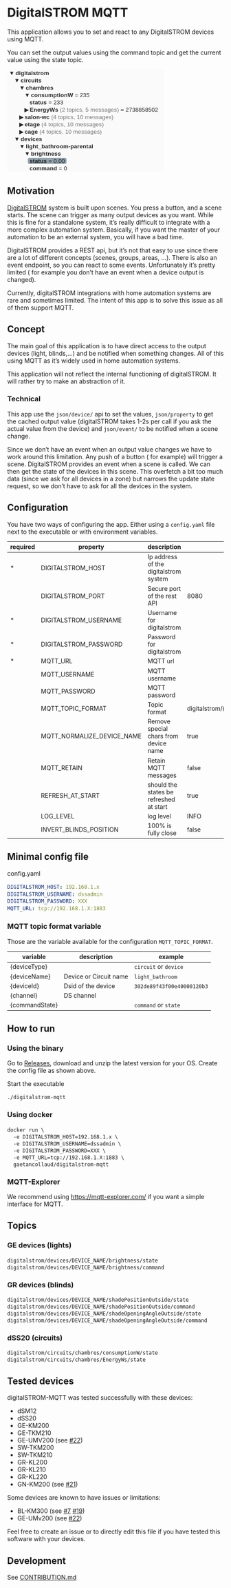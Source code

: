 # DigitalSTROM MQTT

This application allows you to set and react to any DigitalSTROM devices using MQTT.

You can set the output values using the command topic and get the current value using the state topic.

![](./docs/images/mqtt-explorer.png)

## Motivation

[DigitalSTROM](https://www.digitalstrom.com/en/) system is built upon scenes. You press a button, and a scene starts.
The scene can trigger as many output devices as you want. While this is fine for a standalone system, it’s really
difficult to integrate with a more complex automation system. Basically, if you want the master of your automation to be
an external system, you will have a bad time.

DigitalSTROM provides a REST api, but it’s not that easy to use since there are a lot of different concepts (scenes,
groups, areas, …). There is also an event endpoint, so you can react to some events. Unfortunately it’s pretty limited (
for example you don’t have an event when a device output is changed).

Currently, digitalSTROM integrations with home automation systems are rare and sometimes limited. The intent of this app is
to solve this issue as all of them support MQTT.

## Concept

The main goal of this application is to have direct access to the output devices (light, blinds,...) and be notified
when something changes. All of this using MQTT as it’s widely used in home automation systems.

This application will not reflect the internal functioning of digitalSTROM. It will rather try to make an abstraction of
it.

### Technical

This app use the `json/device/` api to set the values, `json/property` to get the cached output value (digitalSTROM
takes 1-2s per call if you ask the actual value from the device) and `json/event/` to be notified when a scene change.

Since we don’t have an event when an output value changes we have to work around this limitation. Any push of a button (
for example) will trigger a scene. DigitalSTROM provides an event when a scene is called. We can then get the state of
the devices in this scene. This overfetch a bit too much data (since we ask for all devices in a zone) but narrows the
update state request, so we don’t have to ask for all the devices in the system.

## Configuration

You have two ways of configuring the app. Either using a `config.yaml` file next to the executable or with environment
variables.

| required | property | description | default | example |
| --- | --- | --- | --- | --- |
| * | DIGITALSTROM_HOST | Ip address of the digitalstrom system |  | 192.168.1.10 |
|   | DIGITALSTROM_PORT | Secure port of the rest API | 8080  | |
| * | DIGITALSTROM_USERNAME | Username for digitalstrom | | dssadmin |
| * | DIGITALSTROM_PASSWORD | Password for digitalstrom | | 9TyVg74e5S |
| * | MQTT_URL | MQTT url | | tcp://192.168.1.20:1883 |
|   | MQTT_USERNAME | MQTT username |  | myUser |
|   | MQTT_PASSWORD | MQTT password |  | 9TyVg74e5S |
|   | MQTT_TOPIC_FORMAT | Topic format | digitalstrom/{deviceType}/{deviceName}/{channel}/{commandState} | |
|   | MQTT_NORMALIZE_DEVICE_NAME | Remove special chars from device name | true | |
|   | MQTT_RETAIN | Retain MQTT messages | false | |
|   | REFRESH_AT_START | should the states be refreshed at start | true | |
|   | LOG_LEVEL | log level | INFO | TRACE,DEBUG,INFO,WARN,ERROR |
|   | INVERT_BLINDS_POSITION | 100% is fully close | false |  |

## Minimal config file

config.yaml

```yaml
DIGITALSTROM_HOST: 192.168.1.x
DIGITALSTROM_USERNAME: dssadmin
DIGITALSTROM_PASSWORD: XXX
MQTT_URL: tcp://192.168.1.X:1883
```

### MQTT topic format variable

Those are the variable available for the configuration `MQTT_TOPIC_FORMAT`.

| variable | description | example |
| --- | --- | --- |
| {deviceType} |  | `circuit` or `device` |
| {deviceName} | Device or Circuit name | `light_bathroom` |
| {deviceId} | Dsid of the device | `302de89f43f00e40000120b3` |
| {channel} | DS channel |  |
| {commandState} |  | `command` or `state` |

## How to run

### Using the binary

Go to [Releases](https://github.com/gaetancollaud/digitalstrom-mqtt/releases), download and unzip the latest version for
your OS. Create the config file as shown above.

Start the executable

```shell
./digitalstrom-mqtt
```

### Using docker

```shell
docker run \
  -e DIGITALSTROM_HOST=192.168.1.x \
  -e DIGITALSTROM_USERNAME=dssadmin \
  -e DIGITALSTROM_PASSWORD=XXX \
  -e MQTT_URL=tcp://192.168.1.X:1883 \
  gaetancollaud/digitalstrom-mqtt
```

### MQTT-Explorer

We recommend using https://mqtt-explorer.com/ if you want a simple interface for MQTT.

## Topics

### GE devices (lights)

```
digitalstrom/devices/DEVICE_NAME/brightness/state
digitalstrom/devices/DEVICE_NAME/brightness/command
```

### GR devices (blinds)

```
digitalstrom/devices/DEVICE_NAME/shadePositionOutside/state
digitalstrom/devices/DEVICE_NAME/shadePositionOutside/command
digitalstrom/devices/DEVICE_NAME/shadeOpeningAngleOutside/state
digitalstrom/devices/DEVICE_NAME/shadeOpeningAngleOutside/command
```

### dSS20 (circuits)

```
digitalstrom/circuits/chambres/consumptionW/state
digitalstrom/circuits/chambres/EnergyWs/state
```

## Tested devices

digitalSTROM-MQTT was tested successfully with these devices:

* dSM12
* dSS20
* GE-KM200
* GE-TKM210
* GE-UMV200 (see [#22](https://github.com/gaetancollaud/digitalstrom-mqtt/issues/22))
* SW-TKM200
* SW-TKM210
* GR-KL200
* GR-KL210
* GR-KL220
* GN-KM200 (see [#21](https://github.com/gaetancollaud/digitalstrom-mqtt/issues/21))

Some devices are known to have issues or limitations:

* BL-KM300 (see [#7](https://github.com/gaetancollaud/digitalstrom-mqtt/issues/7) [#19](https://github.com/gaetancollaud/digitalstrom-mqtt/issues/19))
* GE-UMv200 (see [#22](https://github.com/gaetancollaud/digitalstrom-mqtt/issues/22))

Feel free to create an issue or to directly edit this file if you have tested this software with your devices.

## Development

See [CONTRIBUTION.md](./CONTRIBUTION.md)
